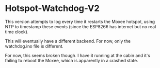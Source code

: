 # Hotspot-Watchdog-V2
This version attempts to log every time it restarts the Moxee hotspot, using NTP to timestamp these events (since the ESP8266 has internet but no real time clock).


This will eventually have a different backend. For now, only the watchdog.ino file is different.

For now, this seems broken though. I have it running at the cabin and it's failing to reboot the Moxee, which is apparently in a crashed state.
